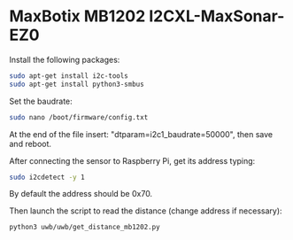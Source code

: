 # MaxBotix MB1202 I2CXL-MaxSonar-EZ0

Install the following packages:

``` bash
sudo apt-get install i2c-tools
sudo apt-get install python3-smbus
```

Set the baudrate:

``` bash
sudo nano /boot/firmware/config.txt  
```

At the end of the file insert: "dtparam=i2c1_baudrate=50000", then save and reboot.

After connecting the sensor to Raspberry Pi, get its address typing:

``` bash
sudo i2cdetect -y 1
```

By default the address should be 0x70.

Then launch the script to read the distance (change address if necessary):

``` bash
python3 uwb/uwb/get_distance_mb1202.py 
```

